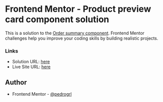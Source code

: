 # Frontend Mentor - Product preview card component solution

This is a solution to the [Order summary component](https://www.frontendmentor.io/challenges/order-summary-component-QlPmajDUj). Frontend Mentor challenges help you improve your coding skills by building realistic projects. 

### Links

- Solution URL: [here]()
- Live Site URL: [here](https://pedrogrl.github.io/order-summary-frontendmentor/)

## Author

- Frontend Mentor - [@pedrogrl](https://www.frontendmentor.io/profile/pedrogrl)

